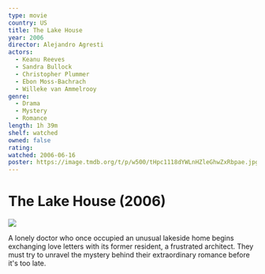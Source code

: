 ```yaml
---
type: movie
country: US
title: The Lake House
year: 2006
director: Alejandro Agresti
actors:
  - Keanu Reeves
  - Sandra Bullock
  - Christopher Plummer
  - Ebon Moss-Bachrach
  - Willeke van Ammelrooy
genre:
  - Drama
  - Mystery
  - Romance
length: 1h 39m
shelf: watched
owned: false
rating:
watched: 2006-06-16
poster: https://image.tmdb.org/t/p/w500/tHpc1118dYWLnHZleGhwZxRbpae.jpg
---
```


# The Lake House (2006)

![](https://image.tmdb.org/t/p/w500/tHpc1118dYWLnHZleGhwZxRbpae.jpg)

A lonely doctor who once occupied an unusual lakeside home begins exchanging love letters with its former resident, a frustrated architect. They must try to unravel the mystery behind their extraordinary romance before it's too late.
